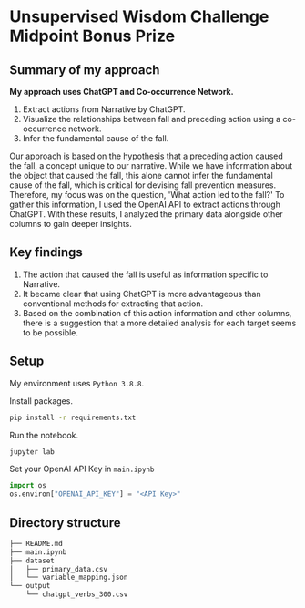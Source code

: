 # Unsupervised Wisdom Challenge Midpoint Bonus Prize

## Summary of my approach

**My approach uses ChatGPT and Co-occurrence Network.**
1. Extract actions from Narrative by ChatGPT.
2. Visualize the relationships between fall and preceding action using a co-occurrence network.
3. Infer the fundamental cause of the fall.

Our approach is based on the hypothesis that a preceding action caused the fall, a concept unique to our narrative. While we have information about the object that caused the fall, this alone cannot infer the fundamental cause of the fall, which is critical for devising fall prevention measures. Therefore, my focus was on the question, 'What action led to the fall?' To gather this information, I used the OpenAI API to extract actions through ChatGPT. With these results, I analyzed the primary data alongside other columns to gain deeper insights.

## Key findings
1. The action that caused the fall is useful as information specific to Narrative.
2. It became clear that using ChatGPT is more advantageous than conventional methods for extracting that action.
3. Based on the combination of this action information and other columns, there is a suggestion that a more detailed analysis for each target seems to be possible.

## Setup

My environment uses `Python 3.8.8`.

Install packages.
```bash 
pip install -r requirements.txt
```

Run the notebook.
```bash 
jupyter lab
```

Set your OpenAI API Key in `main.ipynb`
```python
import os
os.environ["OPENAI_API_KEY"] = "<API Key>"
```

## Directory structure
```bash
├── README.md
├── main.ipynb
├── dataset
│   ├── primary_data.csv
│   └── variable_mapping.json
└── output
    └── chatgpt_verbs_300.csv
```